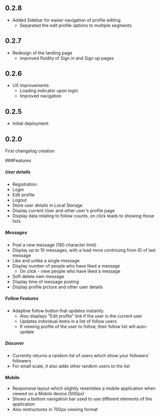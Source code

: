 ## 0.2.8 
- Added Sidebar for easier navigation of profile editing
  - Separated the edit profile options to multiple segments
## 0.2.7
- Redesign of the landing page
  - improved fluidity of Sign in and Sign up pages
## 0.2.6

- UX improvements
  - Loading indicator upon login
  - Improved navigation

## 0.2.5

- Initial deployment

## 0.2.0

First changelog creation

###Features

##### User details
  - Registration
  - Login
  - Edit profile
  - Logout
  - Store user details in Local Storage
  - Display current User and other user's profile page
  - Display data relating to follow counts, on click leads to showing those lists

##### Messages
  - Post a new message (160 character limit)
  - Display up to 10 messages, with a load more continuing from ID of last message
  - Like and unlike a single message
  - Display number of people who have liked a message
    - On click - view people who have liked a message  
  - Soft delete own message
  - Display time of message posting
  - Display profile picture and other user details

##### Follow Features
  - Adaptive follow button that updates instantly
    - Also displays "Edit profile" link if the user is the current user
    - Updates individual items in a list of follow users
    - If viewing profile of the user to follow, their follow list will auto-update

##### Discover
  - Currently returns a random list of users which show your followers' followers
  - For small scale, it also adds other random users to the list


#### Mobile
  - Responsive layout which slightly resembles a mobile application when viewed on a Mobile device (500px)
  - Shows a bottom navigation bar used to use different elements of the application
  - Also restructures in 700px viewing format
